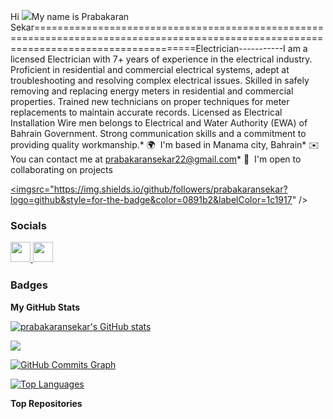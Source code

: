 Hi ![](https://user-images.githubusercontent.com/18350557/176309783-0785949b-9127-417c-8b55-ab5a4333674e.gif)My name is Prabakaran Sekar========================================================================================================================================Electrician-----------I am a licensed Electrician with 7+ years of experience in the electrical industry. Proficient in residential and commercial electrical systems, adept at troubleshooting and resolving complex electrical issues. Skilled in safely removing and replacing energy meters in residential and commercial properties. Trained new technicians on proper techniques for meter replacements to maintain accurate records. Licensed as Electrical Installation Wire men belongs to Electrical and Water Authority (EWA) of Bahrain Government. Strong communication skills and a commitment to providing quality workmanship.* 🌍  I'm based in Manama city, Bahrain* ✉️  You can contact me at [prabakaransekar22@gmail.com](mailto:prabakaransekar22@gmail.com)* 🤝  I'm open to collaborating on projects

<a href="https://www.github.com/prabakaransekar" target="_blank" rel="noreferrer"><imgsrc="https://img.shields.io/github/followers/prabakaransekar?logo=github&style=for-the-badge&color=0891b2&labelColor=1c1917" /></a>
### Socials<p align="left"> <a href="https://www.github.com/prabakaransekar" target="_blank" rel="noreferrer"> <picture> <source media="(prefers-color-scheme: dark)" srcset="https://raw.githubusercontent.com/danielcranney/readme-generator/main/public/icons/socials/github-dark.svg" /> <source media="(prefers-color-scheme: light)" srcset="https://raw.githubusercontent.com/danielcranney/readme-generator/main/public/icons/socials/github.svg" /> <img src="https://raw.githubusercontent.com/danielcranney/readme-generator/main/public/icons/socials/github.svg" width="32" height="32" /> </picture> </a> <a href="https://www.linkedin.com/in/Sekar Prabakaran" target="_blank" rel="noreferrer"> <picture> <source media="(prefers-color-scheme: dark)" srcset="https://raw.githubusercontent.com/danielcranney/readme-generator/main/public/icons/socials/linkedin-dark.svg" /> <source media="(prefers-color-scheme: light)" srcset="https://raw.githubusercontent.com/danielcranney/readme-generator/main/public/icons/socials/linkedin.svg" /> <img src="https://raw.githubusercontent.com/danielcranney/readme-generator/main/public/icons/socials/linkedin.svg" width="32" height="32" /> </picture> </a></p>

### Badges

<b>My GitHub Stats</b>

<a href="http://www.github.com/prabakaransekar"><img src="https://github-readme-stats.vercel.app/api?username=prabakaransekar&show_icons=true&hide=&count_private=true&title_color=0891b2&text_color=ffffff&icon_color=0891b2&bg_color=1c1917&hide_border=true&show_icons=true" alt="prabakaransekar's GitHub stats" /></a>

<a href="http://www.github.com/prabakaransekar"><img src="https://github-readme-streak-stats.herokuapp.com/?user=prabakaransekar&stroke=ffffff&background=1c1917&ring=0891b2&fire=0891b2&currStreakNum=ffffff&currStreakLabel=0891b2&sideNums=ffffff&sideLabels=ffffff&dates=ffffff&hide_border=true" /></a>

<a href="http://www.github.com/prabakaransekar"><img src="https://github-readme-activity-graph.cyclic.app/graph?username=prabakaransekar&bg_color=1c1917&color=ffffff&line=0891b2&point=ffffff&area_color=1c1917&area=true&hide_border=true&custom_title=GitHub%20Commits%20Graph" alt="GitHub Commits Graph" /></a>

<a href="https://github.com/prabakaransekar" align="left"><img src="https://github-readme-stats.vercel.app/api/top-langs/?username=prabakaransekar&langs_count=10&title_color=0891b2&text_color=ffffff&icon_color=0891b2&bg_color=1c1917&hide_border=true&locale=en&custom_title=Top%20%Languages" alt="Top Languages" /></a>

<b>Top Repositories</b>

<div width="100%" align="center"></div><br /><br /><br /><br /><br /><br /><br />
 

 



  
